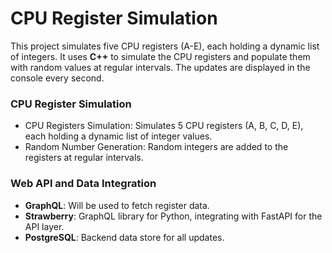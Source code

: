 # CPU Register Simulation

This project simulates five CPU registers (A-E), each holding a dynamic list of integers. It uses **C++** to simulate the CPU registers and populate them with random values at regular intervals. The updates are displayed in the console every second.

### CPU Register Simulation
- CPU Registers Simulation: Simulates 5 CPU registers (A, B, C, D, E), each holding a dynamic list of integer values.
- Random Number Generation: Random integers are added to the registers at regular intervals.

### Web API and Data Integration
- **GraphQL**: Will be used to fetch register data.
- **Strawberry**: GraphQL library for Python, integrating with FastAPI for the API layer.
- **PostgreSQL**: Backend data store for all updates.
